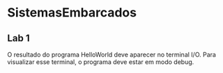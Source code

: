 # SistemasEmbarcados

## Lab 1
O resultado do programa HelloWorld deve aparecer no terminal I/O. Para visualizar esse terminal, o programa deve estar em modo debug.
